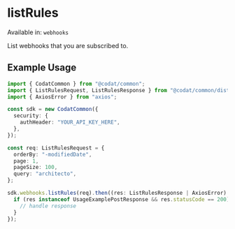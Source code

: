 # listRules
Available in: `webhooks`

List webhooks that you are subscribed to.

## Example Usage
```typescript
import { CodatCommon } from "@codat/common";
import { ListRulesRequest, ListRulesResponse } from "@codat/common/dist/sdk/models/operations";
import { AxiosError } from "axios";

const sdk = new CodatCommon({
  security: {
    authHeader: "YOUR_API_KEY_HERE",
  },
});

const req: ListRulesRequest = {
  orderBy: "-modifiedDate",
  page: 1,
  pageSize: 100,
  query: "architecto",
};

sdk.webhooks.listRules(req).then((res: ListRulesResponse | AxiosError) => {
  if (res instanceof UsageExamplePostResponse && res.statusCode == 200) {
    // handle response
  }
});
```